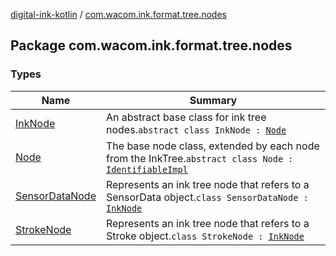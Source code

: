 [digital-ink-kotlin](../index.md) / [com.wacom.ink.format.tree.nodes](./index.md)

## Package com.wacom.ink.format.tree.nodes

### Types

| Name | Summary |
|---|---|
| [InkNode](-ink-node/index.md) | An abstract base class for ink tree nodes.`abstract class InkNode : `[`Node`](-node/index.md) |
| [Node](-node/index.md) | The base node class, extended by each node from the InkTree.`abstract class Node : `[`IdentifiableImpl`](../com.wacom.ink.model/-identifiable-impl/index.md) |
| [SensorDataNode](-sensor-data-node/index.md) | Represents an ink tree node that refers to a SensorData object.`class SensorDataNode : `[`InkNode`](-ink-node/index.md) |
| [StrokeNode](-stroke-node/index.md) | Represents an ink tree node that refers to a Stroke object.`class StrokeNode : `[`InkNode`](-ink-node/index.md) |
